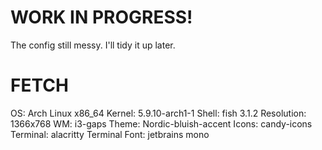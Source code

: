 # WORK IN PROGRESS!
The config still messy. I'll tidy it up later.

# FETCH
OS: Arch Linux x86_64
Kernel: 5.9.10-arch1-1
Shell: fish 3.1.2
Resolution: 1366x768
WM: i3-gaps
Theme: Nordic-bluish-accent
Icons: candy-icons
Terminal: alacritty
Terminal Font: jetbrains mono
